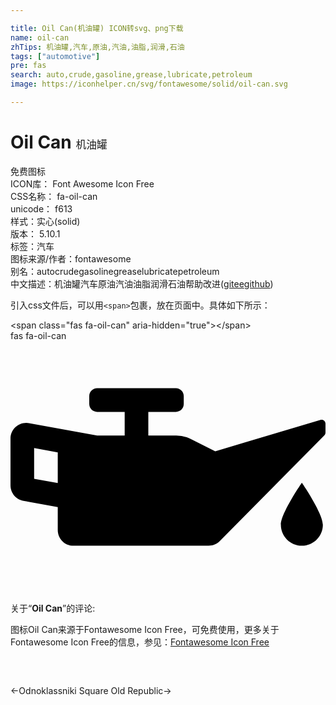 ```yaml
---

title: Oil Can(机油罐) ICON转svg、png下载
name: oil-can
zhTips: 机油罐,汽车,原油,汽油,油脂,润滑,石油
tags: ["automotive"]
pre: fas
search: auto,crude,gasoline,grease,lubricate,petroleum
image: https://iconhelper.cn/svg/fontawesome/solid/oil-can.svg

---
```


# Oil Can  <small style="font-size: 60%;font-weight: 100">机油罐</small>


<div class="detail-page">
<p>
<span><span class="badge-success badge">免费图标</span> </span>
<br/>
<span>
ICON库：
<span class="badge-secondary badge">Font Awesome Icon Free</span> 
</span>
<br/>
<span>
CSS名称：
<span class="badge-secondary badge">fa-oil-can</span> 
</span>
<br/>
<span>
unicode：
<span class="badge-secondary badge">f613</span> 
<copy-btn content='f613' btn-title=""></copy-btn>
<copy-btn :content='String.fromCodePoint(parseInt("f613", 16))' btn-title="复制U"></copy-btn>
</span><br/><span>样式：<span class="badge-light badge">实心(solid)</span></span>
<br/>
<span>
版本：
<span class="badge-secondary badge">5.10.1</span> 
</span><br/><span>标签：<span class="badge-light badge"><router-link to="/tags/automotive.html">汽车</router-link></span></span>
<br/>
<span>图标来源/作者：<span class="badge-light badge">fontawesome</span></span> 
<br/>
<span>别名：<span class="badge-light badge">auto</span><span class="badge-light badge">crude</span><span class="badge-light badge">gasoline</span><span class="badge-light badge">grease</span><span class="badge-light badge">lubricate</span><span class="badge-light badge">petroleum</span></span><br/><span class="zh-detail">中文描述：<span class="badge-primary badge">机油罐</span><span class="badge-primary badge">汽车</span><span class="badge-primary badge">原油</span><span class="badge-primary badge">汽油</span><span class="badge-primary badge">油脂</span><span class="badge-primary badge">润滑</span><span class="badge-primary badge">石油</span><span class="help-link"><span>帮助改进</span>(<a href="https://gitee.com/liuwave/icon-helper/edit/master/json/fontawesome/solid/oil-can.json" target="_blank" rel="noopener noreferrer">gitee</a><a href="https://github.com/liuwave/icon-helper/edit/master/json/fontawesome/solid/oil-can.json" target="_blank" rel="noopener noreferrer">github</a></span>)</span><br/>
</p>
</div>
<div class="alert alert-dark">
  <i class="fas fa-oil-can fa-xs"></i>
  <i class="fas fa-oil-can fa-sm"></i>
  <i class="fas fa-oil-can fa-lg"></i>
  <i class="fas fa-oil-can fa-2x"></i>
  <i class="fas fa-oil-can fa-3x"></i>
  <i class="fas fa-oil-can fa-5x"></i>
  <i class="fas fa-oil-can fa-7x"></i>
</div>
<div>
  <p>引入css文件后，可以用<code>&lt;span&gt;</code>包裹，放在页面中。具体如下所示：    
  </p>
  <div class="alert alert-primary" style="font-size: 14px">
    &lt;span class="fas fa-oil-can" aria-hidden="true"&gt;&lt;/span&gt;
    <copy-btn content='<span class="fas fa-oil-can" aria-hidden="true"></span>'></copy-btn>
  </div>
  <div class="alert alert-secondary">
    <i class="fas fa-oil-can"
    style="font-size: 24px"
    aria-hidden="true"></i> fas fa-oil-can
    <copy-btn content="fas fa-oil-can" btn-title="复制图标名称"></copy-btn>
  </div>
</div>
<div id="svg" class="svg-wrap">
<svg xmlns="http://www.w3.org/2000/svg" viewBox="0 0 640 512"><path d="M629.8 160.31L416 224l-50.49-25.24a64.07 64.07 0 0 0-28.62-6.76H280v-48h56c8.84 0 16-7.16 16-16v-16c0-8.84-7.16-16-16-16H176c-8.84 0-16 7.16-16 16v16c0 8.84 7.16 16 16 16h56v48h-56L37.72 166.86a31.9 31.9 0 0 0-5.79-.53C14.67 166.33 0 180.36 0 198.34v94.95c0 15.46 11.06 28.72 26.28 31.48L96 337.46V384c0 17.67 14.33 32 32 32h274.63c8.55 0 16.75-3.42 22.76-9.51l212.26-214.75c1.5-1.5 2.34-3.54 2.34-5.66V168c.01-5.31-5.08-9.15-10.19-7.69zM96 288.67l-48-8.73v-62.43l48 8.73v62.43zm453.33 84.66c0 23.56 19.1 42.67 42.67 42.67s42.67-19.1 42.67-42.67S592 288 592 288s-42.67 61.77-42.67 85.33z"/></svg>
</div>
<detail full-name='fa-oil-can'></detail>
<div class="icon-detail__container">
<p>关于“<b>Oil Can</b>”的评论:</p>
</div>
<Vssue title="关于“Oil Can”的评论" />    
<div><p>图标Oil Can来源于Fontawesome Icon Free，可免费使用，更多关于  Fontawesome Icon Free的信息，参见：<a target="_blank" href="https://iconhelper.cn/fontawesome.html">Fontawesome Icon Free</a>
</p></div>

<div style="padding:2rem 0 " class="page-nav"><p class="inner"><span class="prev">←<router-link to="/icon/brands/odnoklassniki-square.html">Odnoklassniki Square</router-link></span> <span class="next"><router-link to="/icon/brands/old-republic.html">Old Republic</router-link>→</span></p></div>
